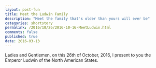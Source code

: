 ```yaml
---
layout: post-fun
title: Meet the Ludwin Family
description: "Meet the family that's older than yours will ever be"
categories: shortstory
permalink: /2016/10/26/2016-10-16-MeetLudwin.html
comments: false
published: true
date: 2016-03-13
---
```


Ladies and Gentlemen, on this 26th of October, 2016, I present to you the Emperor Ludwin of the North American States. 
